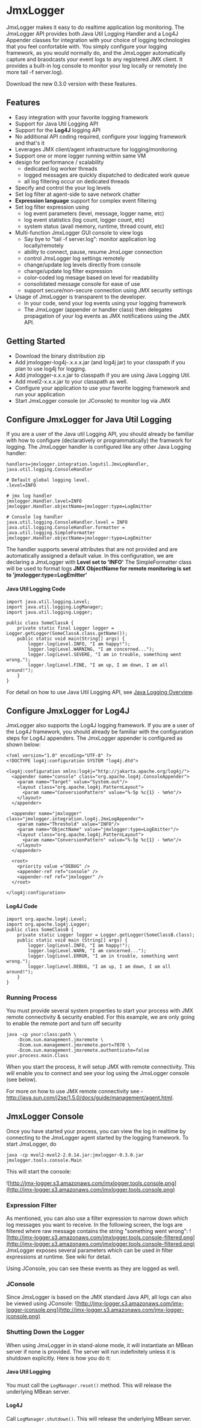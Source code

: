 # JmxLogger #
JmxLogger makes it easy to do realtime application log monitoring.  The JmxLogger API provides both Java Util Logging Handler and a Log4J Appender classes for integration with your choice of logging technologies that you feel confortable with.  You simply configure your logging framework, as you would normally do, and the JmxLogger automatically capture and braodcasts your event logs to any registered JMX client.  It provides a built-in log console to monitor your log locally or remotely (no more tail -f server.log).

Download the new 0.3.0 version with these features.

## Features ##
  * Easy integration with your favorite logging framework
  * Support for Java Util Logging API
  * Support for the **Log4J** logging API
  * No additional API coding required, configure your logging framework and that's it
  * Leverages JMX client/agent infrastructure for logging/monitoring
  * Support one or more logger running within same VM
  * design for performance / scalability
    * dedicated log worker threads
    * logged messages are quickly dispatched to dedicated work queue
    * all log filtering occur on dedicated threads
  * Specify and control the your log levels
  * Set log filter at agent-side to save network chatter
  * **Expression language** support for complex event filtering
  * Set log filter expression using
    * log event parameters (level, message, logger name, etc)
    * log event statistics (log count, logger count, etc)
    * system status (avail memory, runtime, thread count, etc)
  * Multi-function JmxLogger GUI console to view logs
    * Say bye to "tail -f server.log": monitor application log locally/remotely
    * ability to connect, pause, resume JmxLoger connection
    * control JmxLogger log settings remotely
    * change/update log levels directly from console
    * change/update log filter expression
    * color-coded log mesage based on level for readability
    * consolidated message console for ease of use
    * support secure/non-secure connection using JMX security settings
  * Usage of JmxLogger is transparent to the developer.
    * In your code, send your log events using your logging framework
    * The JmxLogger (appender or handler class) then delegates propagation of your log events as JMX notifications using the JMX API.


## Getting Started ##
  * Download the binary distribution zip
  * Add jmxlogger-log4j-.x.x.x.jar (and log4j jar) to your classpath if you plan to use log4j for logging.
  * Add jmxlogger-x.x.x.jar to classpath if you are using Java Logging Util.
  * Add mvel2-x.x.x.jar to your classpath as well.
  * Configure your application to use your favorite logging framework and run your application
  * Start JmxLogger console (or JConsole) to monitor log via JMX

## Configure JmxLogger for Java Util Logging ##
If you are a user of the Java util Logging API, you should already be familiar with how to configure (declaratively or programmatically) the framwork for logging.  The JmxLogger handler is configured like any other Java Logging handler:

```
handlers=jmxlogger.integration.logutil.JmxLogHandler, java.util.logging.ConsoleHandler

# Default global logging level.
.level=INFO

# jmx log handler
jmxlogger.Handler.level=INFO
jmxlogger.Handler.objectName=jmxlogger:type=LogEmitter

# Console log handler
java.util.logging.ConsoleHandler.level = INFO
java.util.logging.ConsoleHandler.formatter = java.util.logging.SimpleFormatter
jmxlogger.Handler.objectName=jmxlogger:type=LogEmitter
```

The handler supports several attributes that are not provided and are automatically assigned a default value.  In this configuration, we are declaring a JmxLogger with
**Level set to 'INFO'** The SimpleFormatter class will be used to format logs
**JMX ObjectName for remote monitoring is set to 'jmxlogger:type=LogEmitter'**


#### Java Util Logging Code ####
```
import java.util.logging.Level;
import java.util.logging.LogManager;
import java.util.logging.Logger;

public class SomeClassA {
    private static final Logger logger = Logger.getLogger(SomeClassA.class.getName());
    public static void main(String[] args) {
        logger.log(Level.INFO, "I am happy!");
        logger.log(Level.WARNING, "I am concerned...");
        logger.log(Level.SEVERE, "I am in trouble, something went wrong.");
        logger.log(Level.FINE, "I am up, I am down, I am all around!");
    }
}
```

For detail on how to use Java Util Logging API, see [Java Logging Overview](http://java.sun.com/j2se/1.4.2/docs/guide/util/logging/overview.html).

## Configure JmxLogger for Log4J ##
JmxLogger also supports the Log4J logging framework.  If you are a user of the Log4J framework, you should already be familiar with the configuration steps for Log4J appenders.  The JmxLogger appender is configured as shown below:

```
<?xml version="1.0" encoding="UTF-8" ?>
<!DOCTYPE log4j:configuration SYSTEM "log4j.dtd">

<log4j:configuration xmlns:log4j="http://jakarta.apache.org/log4j/">
  <appender name="console" class="org.apache.log4j.ConsoleAppender">
    <param name="Target" value="System.out"/>
    <layout class="org.apache.log4j.PatternLayout">
      <param name="ConversionPattern" value="%-5p %c{1} - %m%n"/>
    </layout>
  </appender>

  <appender name="jmxlogger" class="jmxlogger.integration.log4j.JmxLogAppender">
    <param name="Threshold" value="INFO"/>
    <param name="ObjectName" value="jmxlogger:type=LogEmitter"/>
    <layout class="org.apache.log4j.PatternLayout">
      <param name="ConversionPattern" value="%-5p %c{1} - %m%n"/>
    </layout>
  </appender>

  <root>
    <priority value ="DEBUG" />
    <appender-ref ref="console" />
    <appender-ref ref="jmxlogger" />
  </root>

</log4j:configuration>
```

#### Log4J Code ####
```
import org.apache.log4j.Level;
import org.apache.log4j.Logger;
public class SomeClassB {
    private static Logger logger = Logger.getLogger(SomeClassB.class);
    public static void main (String[] args) {
        logger.log(Level.INFO, "I am happy!");
        logger.log(Level.WARN, "I am concerned...");
        logger.log(Level.ERROR, "I am in trouble, something went wrong.");
        logger.log(Level.DEBUG, "I am up, I am down, I am all around!");
    }
}
```


### Running Process ###
You must provide several system properties to start your process with JMX remote connectivity & security enabled.  For this example, we are only going to enable the remote port and turn off security

```
java -cp your:class:path \
    -Dcom.sun.management.jmxremote \
    -Dcom.sun.management.jmxremote.port=7070 \
    -Dcom.sun.management.jmxremote.authenticate=false
your.process.main.Class
```

When you start the process, it will setup JMX with remote connectivity.  This will enable you to connect and see your log using the JmxLogger console (see below).

For more on how to use JMX remote connectivity see - http://java.sun.com/j2se/1.5.0/docs/guide/management/agent.html.

## JmxLogger Console ##
Once you have started your process, you can view the log in realtime by connecting to the JmxLogger agent started by the logging framework.  To start JmxLogger, do

```
java -cp mvel2-mvel2-2.0.14.jar:jmxlogger-0.3.0.jar jmxlogger.tools.console.Main
```

This will start the console:

![http://jmx-logger.s3.amazonaws.com/jmxlogger.tools.console.png](http://jmx-logger.s3.amazonaws.com/jmxlogger.tools.console.png)


### Expression Filter ###
As mentioned, you can also use a filter expression to narrow down which log messages you want to receive.  In the following screen, the logs are filtered where raw message contains the string "something went wrong":
![http://jmx-logger.s3.amazonaws.com/jmxlogger.tools.console-filtered.png](http://jmx-logger.s3.amazonaws.com/jmxlogger.tools.console-filtered.png)
JmxLogger exposes several parameters which can be used in filter expressions at runtime.  See wiki for detail.

Using JConsole, you can see these events as they are logged as well.

### JConsole ###
Since JmxLogger is based on the JMX standard Java API, all logs can also be viewed using JConsole:
![http://jmx-logger.s3.amazonaws.com/jmx-logger-jconsole.png](http://jmx-logger.s3.amazonaws.com/jmx-logger-jconsole.png)

### Shutting Down the Logger ###
When using JmxLogger in in stand-alone mode, it will instantiate an MBean server if none is provided.  The server will run indefinitely unless it is shutdown explicitly.  Here is how you do it:

#### Java Util Logging ####
You must call the `LogManager.reset()` method.  This will release the underlying MBean server.

#### Log4J ####
Call `LogManager.shutdown()`.  This will release the underlying MBean server.